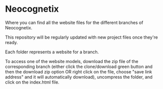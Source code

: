 # Neocognetix
Where you can find all the website files for the different branches of Neocognetix.

This repository will be regularly updated with new project files once they're ready.

Each folder represents a website for a branch.

To access one of the website models, download the zip file of the corresponding branch (either click the clone/download green button and then the download zip option OR right click on the file, choose "save link address" and it will automatically download), uncompress the folder, and click on the index.html file.
